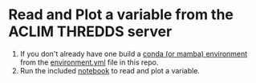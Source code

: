 # Read and Plot a variable from the ACLIM THREDDS server

 1. If you don't already have one build a [conda (or mamba) environment](https://docs.conda.io/projects/conda/en/latest/user-guide/tasks/manage-environments.html#creating-an-environment-from-an-environment-yml-file) from the [environment.yml](https://github.com/NOAA-PMEL/aclim_examples/blob/main/environment.yml) file in this repo.
 1. Run the included [notebook](https://github.com/NOAA-PMEL/aclim_examples/blob/main/aclim_cartopy.ipynb) to read and plot a variable.
